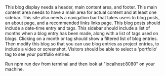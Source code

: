 This blog display needs a header, main content area, and footer.
This main content area needs to have a main area for actual content and at least one sidebar.
This site also needs a navigation bar that takes users to blog posts, an about page, and a recommended links links page.
This blog posts should include a date-time entry and tags.
This sidebar should include a list of months when a blog entry has been made, along with a list of tags used on blogs. Clicking on a month or tag should show a filtered list of blog entries.
Then modify this blog so that you can use blog entries as project entries, to include a video or screenshot. Visitors should be able to select a 'portfolio' tag to see your portfolio entries.

Run npm run dev from terminal and then look at "localhost:8080" on your machine.
